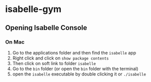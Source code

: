 # isabelle-gym


## Opening Isabelle Console

### On Mac

1. Go to the applications folder and then find the `isabelle` app
2. Right click and click on `show package contents`
3. Then click on soft link to folder `isabelle`
4. Go to the `bin` folder (or open the `bin` folder with the terminal)
5. open the `isabelle` executable by double clicking it or `./isabelle`
